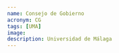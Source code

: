 ```yaml
---
name: Consejo de Gobierno
acronym: CG
tags: [UMA]
image: 
description: Universidad de Málaga
---
```

